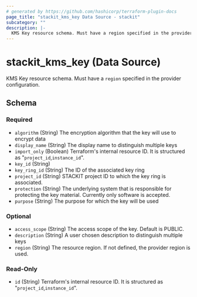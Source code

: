 ```yaml
---
# generated by https://github.com/hashicorp/terraform-plugin-docs
page_title: "stackit_kms_key Data Source - stackit"
subcategory: ""
description: |-
  KMS Key resource schema. Must have a region specified in the provider configuration.
---
```


# stackit_kms_key (Data Source)

KMS Key resource schema. Must have a `region` specified in the provider configuration.



<!-- schema generated by tfplugindocs -->
## Schema

### Required

- `algorithm` (String) The encryption algorithm that the key will use to encrypt data
- `display_name` (String) The display name to distinguish multiple keys
- `import_only` (Boolean) Terraform's internal resource ID. It is structured as "`project_id`,`instance_id`".
- `key_id` (String)
- `key_ring_id` (String) The ID of the associated key ring
- `project_id` (String) STACKIT project ID to which the key ring is associated.
- `protection` (String) The underlying system that is responsible for protecting the key material. Currently only software is accepted.
- `purpose` (String) The purpose for which the key will be used

### Optional

- `access_scope` (String) The access scope of the key. Default is PUBLIC.
- `description` (String) A user chosen description to distinguish multiple keys
- `region` (String) The resource region. If not defined, the provider region is used.

### Read-Only

- `id` (String) Terraform's internal resource ID. It is structured as "`project_id`,`instance_id`".
